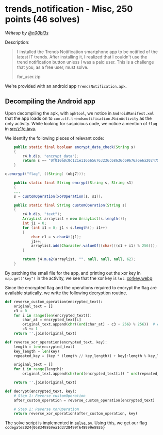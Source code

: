# trends_notification - Misc, 250 points (46 solves)

_Writeup by [@n00bi3s](https://github.com/oswalpalash)_

Description:

> I installed the Trends Notification smartphone app to be notified of the latest IT trends. After installing it, I realized that I couldn't use the trend notification button unless I was a paid user. This is a challenge that you, as a free user, must solve.
> 
> for_user.zip

We're provided with an android app `TrendsNotification.apk`.

## Decompiling the Android app

Upon decompiling the apk, with `apktool`, we notice in `AndroidManifest.xml` that the app loads on to `com.ctf.trendsnotification.MainActivity` as the only activity.
While looking for suspicious code, we notice a mention of `flag` in [src/z1/c.java](./c.java).

We identify the following pieces of relevant code:
```java
    public static final boolean encrypt_data_check(String s)
    {
        r4.h.d(s, "encrypt_data");
        return s == "0f010a0c0c121e1166656763236c68636c69676a6e6a20247524797679717675752b7b7b787b7b7c327d7fc288c2863e";
    }
```
```java
c.encrypt("flag", ((String) (obj7)));
```
```java
    public static final String encrypt(String s, String s1)
    {
    ...
    s = customOperation(xorOperation(s, s1));
```
```java
    public static final String customOperation(String s)
    {
        r4.h.d(s, "text");
        ArrayList arraylist = new ArrayList(s.length());
        int j1 = 0;
        for (int i1 = 0; j1 < s.length(); i1++)
        {
            char c1 = s.charAt(j1);
            j1++;
            arraylist.add(Character.valueOf((char)((c1 + i1) % 256)));
        }

        return j4.m.a2(arraylist, "", null, null, null, 62);
    }
```

By patching the smali file for the app, and printing out the xor key in `map.get("key")` in the activity, we see that the xor key is `lol`.
[xorkey.webp](./xorkey.webp)

Since the encrypted flag and the operations required to encrypt the flag are available statically, we write the following decryption routine.

```python
def reverse_custom_operation(encrypted_text):
    original_text = []
    c3 = 0
    for i in range(len(encrypted_text)):
        char_at = encrypted_text[i]
        original_text.append(chr((ord(char_at) - c3 + 256) % 256))  # Adjust with modulo 256 to handle wrap-around
        c3 += 1
    return ''.join(original_text)

def reverse_xor_operation(encrypted_text, key):
    length = len(encrypted_text)
    key_length = len(key)
    repeated_key = (key * (length // key_length)) + key[:length % key_length]

    original_text = []
    for i in range(length):
        original_text.append(chr(ord(encrypted_text[i]) ^ ord(repeated_key[i])))

    return ''.join(original_text)

def decrypt(encrypted_text, key):
    # Step 1: Reverse customOperation
    after_custom_operation = reverse_custom_operation(encrypted_text)

    # Step 2: Reverse xorOperation
    return reverse_xor_operation(after_custom_operation, key)
```

The solve script is implemented in [`solve.py`](./solve.py). Using this, we get our flag `codegate2024{068349869ea1d3728499f648999e8926}`

